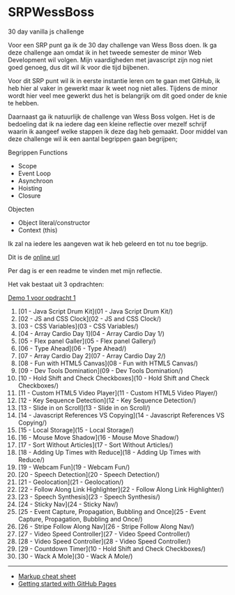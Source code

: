 # SRPWessBoss
30 day vanilla js challenge

Voor een SRP punt ga ik de 30 day challenge van Wess Boss doen. Ik
ga deze challenge aan omdat ik in het tweede semester de minor Web 
Development wil volgen. Mijn vaardigheden met javascript zijn nog 
niet goed genoeg, dus dit wil ik voor die tijd bijbenen. 

Voor dit SRP punt wil ik in eerste instantie leren om te gaan met 
GitHub, ik heb hier al vaker in gewerkt maar ik weet nog niet alles.
Tijdens de minor wordt hier veel mee gewerkt dus het is belangrijk
om dit goed onder de knie te hebben. 

Daarnaast ga ik natuurlijk de challenge van Wess Boss volgen. Het 
is de bedoeling dat ik na iedere dag een kleine reflectie over 
mezelf schrijf waarin ik aangeef welke stappen ik deze dag heb 
gemaakt. Door middel van deze challenge wil ik een aantal begrippen
gaan begrijpen;

Begrippen
Functions
-	Scope
-	Event Loop
-	Asynchroon
-	Hoisting
-	Closure

Objecten
-	Object literal/constructor
-	Context (this)

Ik zal na iedere les aangeven wat ik heb geleerd en tot nu toe begrijp. 


Dit is de [online url](https://zeijls.github.io/SRPWesBos/) 

Per dag is er een readme te vinden met mijn reflectie.

Het vak bestaat uit 3 opdrachten:

[Demo 1 voor opdracht 1](https://simonevanzeijl.github.io/frontendvoordesigners/opdracht1/v1/)
1. [01 - Java Script Drum Kit](01 - Java Script Drum Kit/)
2. [02 - JS and CSS Clock](02 - JS and CSS Clock/)
3. [03 - CSS Variables](03 - CSS Variables/)
4. [04 - Array Cardio Day 1](04 - Array Cardio Day 1/)
5. [05 - Flex panel Galler](05 - Flex panel Gallery/)
6. [06 - Type Ahead](06 - Type Ahead/)
7. [07 - Array Cardio Day 2](07 - Array Cardio Day 2/)
8. [08 - Fun with HTML5 Canvas](08 - Fun with HTML5 Canvas/)
9. [09 - Dev Tools Domination](09 - Dev Tools Domination/)
10. [10 - Hold Shift and Check Checkboxes](10 - Hold Shift and Check Checkboxes/)
11. [11 - Custom HTML5  Video Player](11 - Custom HTML5  Video Player/)
12. [12 - Key Sequence Detection](12 - Key Sequence Detection/)
13. [13 - Slide in on Scroll](13 - Slide in on Scroll/)
14. [14 - Javascript References VS Copying](14 - Javascript References VS Copying/)
15. [15 - Local Storage](15 - Local Storage/)
16. [16 - Mouse Move Shadow](16 - Mouse Move Shadow/)
17. [17 - Sort Without Articles](17 - Sort Without Articles/)
18. [18 - Adding Up Times with Reduce](18 - Adding Up Times with Reduce/)
19. [19 - Webcam Fun](19 - Webcam Fun/)
20. [20 - Speech Detection](20 - Speech Detection/)
21. [21 - Geolocation](21 - Geolocation/)
22. [22 - Follow Along Link Highlighter](22 - Follow Along Link Highlighter/)
23. [23 - Speech Synthesis](23 - Speech Synthesis/)
24. [24 - Sticky Nav](24 - Sticky Nav/)
25. [25 - Event Capture, Propagation, Bubbling and Once](25 - Event Capture, Propagation, Bubbling and Once/)
26. [26 - Stripe Follow Along Nav](26 - Stripe Follow Along Nav/)
27. [27 - Video Speed Controller](27 - Video Speed Controller/)
28. [28 - Video Speed Controller](28 - Video Speed Controller/)
29. [29 - Countdown Timer](10 - Hold Shift and Check Checkboxes/)
30. [30 - Wack A Mole](30 - Wack A Mole/)

---
- [Markup cheat sheet](https://github.com/adam-p/markdown-here/wiki/Markdown-Cheatsheet)
- [Getting started with GitHub Pages](https://guides.github.com/features/pages/)
